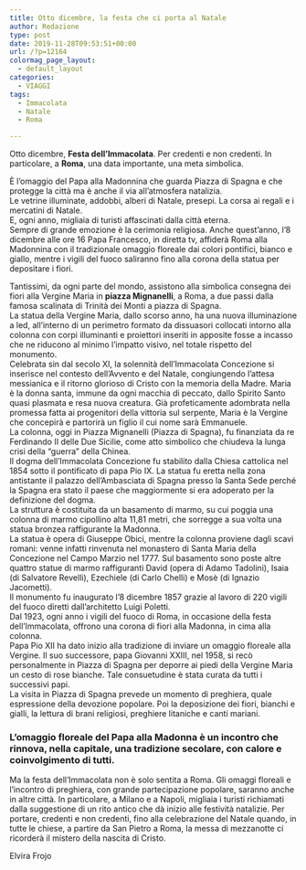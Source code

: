 ```yaml
---
title: Otto dicembre, la festa che ci porta al Natale
author: Redazione
type: post
date: 2019-11-28T09:53:51+00:00
url: /?p=12164
colormag_page_layout:
  - default_layout
categories:
  - VIAGGI
tags:
  - Immacolata
  - Natale
  - Roma

---
```

Otto dicembre, **Festa dell’Immacolata**. Per credenti e non credenti. In particolare, a **Roma**, una data importante, una meta simbolica.

È l’omaggio del Papa alla Madonnina che guarda Piazza di Spagna e che protegge la città ma è anche il via all’atmosfera natalizia.  
Le vetrine illuminate, addobbi, alberi di Natale, presepi. La corsa ai regali e i mercatini di Natale.  
E, ogni anno, migliaia di turisti affascinati dalla città eterna.  
Sempre di grande emozione è la cerimonia religiosa. Anche quest’anno, l’8 dicembre alle ore 16 Papa Francesco, in diretta tv, affiderà Roma alla Madonnina con il tradizionale omaggio floreale dai colori pontifici, bianco e giallo, mentre i vigili del fuoco saliranno fino alla corona della statua per depositare i fiori.

Tantissimi, da ogni parte del mondo, assistono alla simbolica consegna dei fiori alla Vergine Maria in **piazza Mignanelli**, a Roma, a due passi dalla famosa scalinata di Trinità dei Monti a piazza di Spagna.  
La statua della Vergine Maria, dallo scorso anno, ha una nuova illuminazione a led, all&#8217;interno di un perimetro formato da dissuasori collocati intorno alla colonna con corpi illuminanti e proiettori inseriti in apposite fosse a incasso che ne riducono al minimo l&#8217;impatto visivo, nel totale rispetto del monumento.  
Celebrata sin dal secolo XI, la solennità dell’Immacolata Concezione si inserisce nel contesto dell’Avvento e del Natale, congiungendo l’attesa messianica e il ritorno glorioso di Cristo con la memoria della Madre. Maria è la donna santa, immune da ogni macchia di peccato, dallo Spirito Santo quasi plasmata e resa nuova creatura. Già profeticamente adombrata nella promessa fatta ai progenitori della vittoria sul serpente, Maria è la Vergine che concepirà e partorirà un figlio il cui nome sarà Emmanuele.  
La colonna, oggi in Piazza Mignanelli (Piazza di Spagna), fu finanziata da re Ferdinando II delle Due Sicilie, come atto simbolico che chiudeva la lunga crisi della &#8220;guerra&#8221; della Chinea.  
Il dogma dell&#8217;Immacolata Concezione fu stabilito dalla Chiesa cattolica nel 1854 sotto il pontificato di papa Pio IX. La statua fu eretta nella zona antistante il palazzo dell&#8217;Ambasciata di Spagna presso la Santa Sede perché la Spagna era stato il paese che maggiormente si era adoperato per la definizione del dogma.  
La struttura è costituita da un basamento di marmo, su cui poggia una colonna di marmo cipollino alta 11,81 metri, che sorregge a sua volta una statua bronzea raffigurante la Madonna.  
La statua è opera di Giuseppe Obici, mentre la colonna proviene dagli scavi romani: venne infatti rinvenuta nel monastero di Santa Maria della Concezione nel Campo Marzio nel 1777. Sul basamento sono poste altre quattro statue di marmo raffiguranti David (opera di Adamo Tadolini), Isaia (di Salvatore Revelli), Ezechiele (di Carlo Chelli) e Mosè (di Ignazio Jacometti).  
Il monumento fu inaugurato l&#8217;8 dicembre 1857 grazie al lavoro di 220 vigili del fuoco diretti dall’architetto Luigi Poletti.  
Dal 1923, ogni anno i vigili del fuoco di Roma, in occasione della festa dell&#8217;Immacolata, offrono una corona di fiori alla Madonna, in cima alla colonna.  
Papa Pio XII ha dato inizio alla tradizione di inviare un omaggio floreale alla Vergine. Il suo successore, papa Giovanni XXIII, nel 1958, si recò personalmente in Piazza di Spagna per deporre ai piedi della Vergine Maria un cesto di rose bianche. Tale consuetudine è stata curata da tutti i successivi papi.  
La visita in Piazza di Spagna prevede un momento di preghiera, quale espressione della devozione popolare. Poi la deposizione dei fiori, bianchi e gialli, la lettura di brani religiosi, preghiere litaniche e canti mariani.

### L’omaggio floreale del Papa alla Madonna è un incontro che rinnova, nella capitale, una tradizione secolare, con calore e coinvolgimento di tutti.

Ma la festa dell’Immacolata non è solo sentita a Roma. Gli omaggi floreali e l’incontro di preghiera, con grande partecipazione popolare, saranno anche in altre città. In particolare, a Milano e a Napoli, migliaia i turisti richiamati dalla suggestione di un rito antico che dà inizio alle festività natalizie. Per portare, credenti e non credenti, fino alla celebrazione del Natale quando, in tutte le chiese, a partire da San Pietro a Roma, la messa di mezzanotte ci ricorderà il mistero della nascita di Cristo.

Elvira Frojo